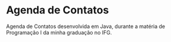 # Agenda de Contatos

Agenda de Contatos desenvolvida em Java, durante a matéria de Programação I da minha graduação no IFG.